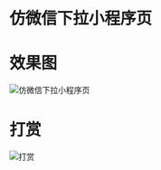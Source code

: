 # 仿微信下拉小程序页

# 效果图
![仿微信下拉小程序页](https://raw.githubusercontent.com/butuink/xialaminiapp/main/Record_2024-08-20-15-38-55_4e465ece3097e4a4b40fc3431ab553e0.gif)


# 打赏
![打赏](https://raw.githubusercontent.com/butuink/xialaminiapp/main/IMG_20240820_161428.jpg)
